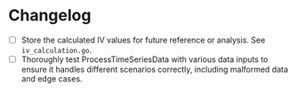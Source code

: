 # Changelog

- [ ] Store the calculated IV values for future reference or analysis. See `iv_calculation.go`.
- [ ] Thoroughly test ProcessTimeSeriesData with various data inputs to ensure it handles different scenarios correctly, including malformed data and edge cases.